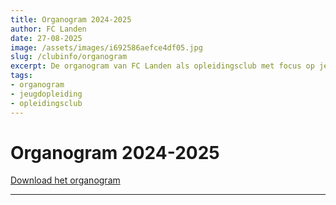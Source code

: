 ```yaml
---
title: Organogram 2024-2025
author: FC Landen
date: 27-08-2025
image: /assets/images/i692586aefce4df05.jpg
slug: /clubinfo/organogram
excerpt: De organogram van FC Landen als opleidingsclub met focus op jeugdopleiding en doorstroming naar het eerste elftal.
tags:
- organogram
- jeugdopleiding
- opleidingsclub
---
```


# Organogram 2024-2025

[Download het organogram](assets/documents/Fc_Landen_Organogram-1.pdf)

---